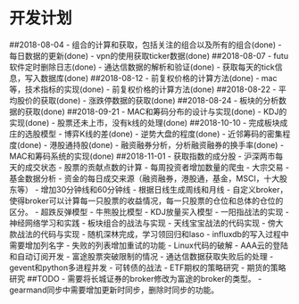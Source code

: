 # 开发计划
##2018-08-04
    - 组合的计算和获取，包括关注的组合以及所有的组合(done)
    - 每日数据的更新(done)
    - vpn的使用获取ticker数据(done)
##2018-08-07
    - futu软件定时删除日志(done)
    - 通达信数据的解析和验证(done)
    - 获取每天的tick信息，写入数据库(done)
##2018-08-12
    - 前复权价格的计算方法(done)
    - mac等，技术指标的实现(done)
    - 前复权价格的计算方法(done)
##2018-08-22
    - 平均股价的获取(done)
    - 涨跌停数据的获取(done)
##2018-08-24
    - 板块的分析数据的获取(done)
##2018-09-21
    - MAC和筹码分布的设计与实现(done)
    - KDJ的实现(done)
    - 股票还未上市，没有k线的处理(done)
##2018-10-10
    - 完成板块成庄的选股模型
        - 博弈K线的差(done)
        - 逆势大盘的程度(done)
        - 近邻筹码的密集程度(done)
    - 港股通持股(done)
    - 融资融券分析，分析融资融券的换手率(done)
    - MAC和筹码系统的实现(done)
##2018-11-01
    - 获取指数的成分股
    - 沪深两市每天的成交状态
    - 股票的贡献点数的计算
    - 每周投资者增加数量的爬虫
    - 大宗交易
    - 基金数据分析
    - 资金的每日成交来源（融资融券，港股通，基金，MSCI，十大股东等）
    - 增加30分钟线和60分钟线
    - 根据日线生成周线和月线
    - 自定义broker，使得broker可以计算每一只股票的收益情况，每一只股票的仓位和总体的仓位的区分。
    - 超跌反弹模型
    - 牛熊股比模型
    - KDJ放量买入模型
    - 一阳指战法的实现
    - 神经网络学习和实践
    - 板块组合的战法与实现
    - 天线宝宝战法的代码实现
    - 傍大款战法的代码与实现
    - 随机深林完成，学习领回归和laso
    - influxdb的写入过程中需要增加列名字
    - 失败的列表增加重试的功能
    - Linux代码的破解
    - AAA云的登陆和自动订阅开发
    - 富途股票突破限制的情况
    - 通达信数据获取失败后的处理
    - gevent和python多进程并发
    - 可转债的战法
    - ETF期权的策略研究
    - 期货的策略研究
##TODO
    - 需要将长城证券的broker修改为富途的broker的类型。
    - gearmand同步中需要增加更新时同步，删除时同步的功能。
